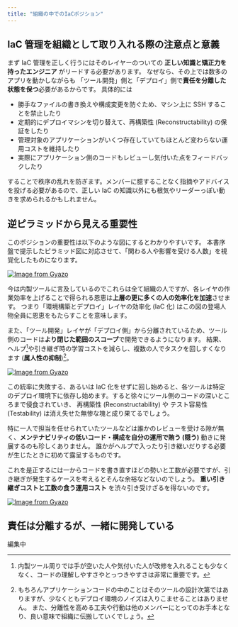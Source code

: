 ```yaml
---
title: "組織の中でのIaCポジション"
---
```


## IaC 管理を組織として取り入れる際の注意点と意義

まず IaC 管理を正しく行うにはそのレイヤーのついての **正しい知識と矯正力を持ったエンジニア** がリードする必要があります。
なぜなら、その上では数多のアプリを動かしながらも 「ツール開発」側と「デプロイ」側で**責任を分離した状態を保つ**必要があるからです。
具体的には

- 勝手なファイルの書き換えや構成変更を防ぐため、マシン上に SSH することを禁止したり
- 定期的にデプロイマシンを切り替えて、再構築性 (Reconstructability) の保証をしたり
- 管理対象のアプリケーションがいくつ存在していてもほとんど変わらない運用コストを維持したり
- 実際にアプリケーション側のコードもレビューし気付いた点をフィードバックしたり

することで秩序の乱れを防ぎます。メンバーに臆することなく指摘やアドバイスを投げる必要があるので、正しい IaC の知識以外にも根気やリーダーっぽい動きを求められるかもしれません。

## 逆ピラミッドから見える重要性

このポジションの重要性は以下のような図にするとわかりやすいです。 本書序盤で提示したピラミッド図に対応させて、「関わる人や影響を受ける人数」を視覚化したものになります。

[![Image from Gyazo](https://i.gyazo.com/d72da2644de7e8f20a8155a0c7828e54.png)](https://gyazo.com/d72da2644de7e8f20a8155a0c7828e54)

今は内製ツールに言及しているのでこれらは全て組織の人ですが、各レイヤの作業効率を上げることで得られる恩恵は**上層の更に多くの人の効率化を加速**させます。 つまり「環境構築とデプロイ」レイヤの効率化 (IaC 化) はこの図の登場人物全員に恩恵をもたらすことを意味します。

また、「ツール開発」レイヤが「デプロイ側」から分離されているため、ツール側のコードは**より閉じた範囲のスコープ**で開発できるようになります。 結果、ヘルプ[^help_support]や引き継ぎ時の学習コストを減らし、複数の人でタスクを回しすくなります (**属人性の抑制**)[^scope]。

[^help_support]: 内製ツール周りでは手が空いた人や気付いた人が改修を入れることも少なくなく、コードの理解しやすさやとっつきやすさは非常に重要です。
[^scope]: もちろんアプリケーションコードの中のことはそのツールの設計次第ではありますが、少なくともデプロイ環境のノイズは入りこませることはありません。 また、分離性を高める工夫や行動は他のメンバーにとってのお手本となり、良い意味で組織に伝搬していくでしょう。

[![Image from Gyazo](https://i.gyazo.com/7fd8ea22c95bf2aa8327062aad4b7d0d.png)](https://gyazo.com/7fd8ea22c95bf2aa8327062aad4b7d0d)

この統率に失敗する、あるいは IaC 化をせずに回し始めると、各ツールは特定のデプロイ環境下に依存し始めます。すると徐々にツール側のコードの深いところまで侵食されていき、 再構築性 (Reconstructability) や テスト容易性 (Testability) は消え失せた無惨な塊と成り果てるでしょう。

特に一人で担当を任せられていたツールなどは誰かのレビューを受ける隙が無く、**メンテナビリティの低いコード・構成を自分の運用で賄う (隠う)** 動きに発展するのも珍しくありません。 誰かがヘルプで入ったり引き継いだりする必要が生じたときに初めて露呈するものです。

これを是正するには一からコードを書き直すほどの勢いと工数が必要ですが、引き継ぎが発生するケースを考えるとそんな余裕などないのでしょう。 **重い引き継ぎコストと工数の食う運用コスト** を渋々引き受けざるを得ないのです。

[![Image from Gyazo](https://i.gyazo.com/7aa34263eb44f3caf6ff6f8f4328c544.png)](https://gyazo.com/7aa34263eb44f3caf6ff6f8f4328c544)

## 責任は分離するが、一緒に開発している

編集中

<!-- 他の人に影響をもたせるということは組織における停滞を見つけ出すうえでも有効です。 -->

<!-- [![Image from Gyazo](https://i.gyazo.com/88857d28cd8b87ccab2048148646c833.png)](https://gyazo.com/88857d28cd8b87ccab2048148646c833) -->

<!-- その中で、例えば The Twelve-Factor App の[「III. Config」](https://12factor.net/config)違反のようなものを見つけたら、適切なコミュニケーションの元でアプリ開発者に良いコードへの理解を深めていってもらうのが理想でしょう。 -->

<!-- [^teaching]: 属人性の観点から、IaC 側にデプロイを組み込んだ際のコード差分はツール開発者と一緒に確認し、壁を感じさせない知識共有ができるとよいでしょう。 -->

<!-- これらを怠れば、限られたの数のエンジニアの中で作り出すツールの数はスケールせず、運用コストばかり膨らんでいきます。 -->
